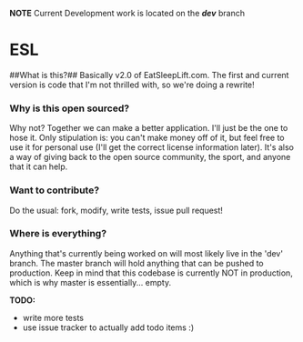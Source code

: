 **NOTE** Current Development work is located on the ***dev*** branch

ESL
===

##What is this?##
Basically v2.0 of EatSleepLift.com. The first and current version is code that I'm not thrilled with, so we're doing a rewrite!

### Why is this open sourced? ###
Why not? Together we can make a better application. I'll just be the one to hose it. Only stipulation is: you can't make money off of it, but feel free to use it for personal use (I'll get the correct license information later). It's also a way of giving back to the open source community, the sport, and anyone that it can help.

### Want to contribute? ###
Do the usual: fork, modify, write tests, issue pull request!

### Where is everything? ###
Anything that's currently being worked on will most likely live in the 'dev' branch. The master branch will hold anything that can be pushed to production. Keep in mind that this codebase is currently NOT in production, which is why master is essentially... empty.

**TODO:**
- write more tests
- use issue tracker to actually add todo items :)
